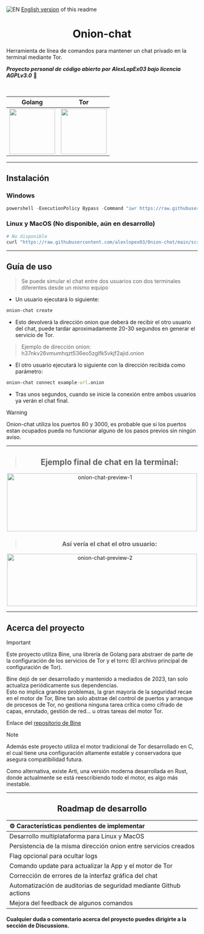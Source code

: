 ![EN](https://flagcdn.com/w20/gb.png) [English version](https://github.com/AlexLopEx03/Onion-chat/blob/main/README.en.md) of this readme

<div align="center">
  <h1>Onion-chat</h1>
</div>

Herramienta de línea de comandos para mantener un chat privado en la terminal mediante Tor.

***Proyecto personal de código abierto por AlexLopEx03 bajo licencia AGPLv3.0*** 📜

<br>

<div align="center">
  
| Golang | Tor |
|:-----:|:----:|
| <img src="https://upload.wikimedia.org/wikipedia/commons/0/05/Go_Logo_Blue.svg" width="120"/> | <img src="https://logo.svgcdn.com/l/tor.png" width="120"/> |
</div>

---

## Instalación

### Windows

```powershell
powershell -ExecutionPolicy Bypass -Command "iwr https://raw.githubusercontent.com/alexlopex03/Onion-chat/main/scripts/installer.ps1 | iex"
```

### Linux y MacOS (No disponible, aún en desarrollo)

```bash
# No disponible
curl "https://raw.githubusercontent.com/alexlopex03/Onion-chat/main/scripts/installer.sh"
```

---

## Guía de uso

> Se puede simular el chat entre dos usuarios con dos terminales diferentes desde un mismo equipo

- Un usuario ejecutará lo siguiente:

```cmd
onion-chat create
```

- Esto devolverá la dirección onion que deberá de recibir el otro usuario del chat, puede tardar aproximadamente 20-30 segundos en generar el servicio de Tor.

> Ejemplo de dirección onion: h37nkv26vmumhqzt536eo5zglfk5vkjf2ajid.onion

- El otro usuario ejecutará lo siguiente con la dirección recibida como parámetro:

```cmd
onion-chat connect example-url.onion
```

- Tras unos segundos, cuando se inicie la conexión entre ambos usuarios ya verán el chat final.

> [!WARNING]
> Onion-chat utiliza los puertos 80 y 3000, es probable que si los puertos estan ocupados pueda no funcionar alguno de los pasos previos sin ningún aviso.

---
<div align="center">
  
> ## Ejemplo final de chat en la terminal: 
  
  <img width="500" height="153" alt="onion-chat-preview-1" src="https://github.com/user-attachments/assets/e15ebda3-3c6b-47fc-8d82-dee813702212" />

<br>

> ### Así vería el chat el otro usuario:

  <img width="500" height="138" alt="onion-chat-preview-2" src="https://github.com/user-attachments/assets/28b04aba-5094-4293-9d47-72ca8e327ea1" />
  
</div>

---

## Acerca del proyecto

> [!IMPORTANT]
> Este proyecto utiliza Bine, una librería de Golang para abstraer de parte de la configuración de los servicios de Tor y el torrc (El archivo principal de configuración de Tor).
>
> Bine dejó de ser desarrollado y mantenido a mediados de 2023, tan solo actualiza periódicamente sus dependencias.
> <br>Esto no implica grandes problemas, la gran mayoría de la seguridad recae en el motor de Tor, Bine tan solo abstrae del control de puertos y arranque de procesos de Tor, no gestiona ninguna tarea crítica como cifrado de capas, enrutado, gestión de red... u otras tareas del motor Tor.
> 
> Enlace del [repositorio de Bine](https://github.com/cretz/bine)

> [!NOTE]
> Además este proyecto utiliza el motor tradicional de Tor desarrollado en C, el cual tiene una configuración altamente estable y conservadora que asegura compatibilidad futura.
>
> Como alternativa, existe Arti, una versión moderna desarrollada en Rust, donde actualmente se está reescribiendo todo el motor, es algo más inestable.

---

<div align="center">
    
## Roadmap de desarrollo

| ⚙️ Características pendientes de implementar |
| :-----------------------------------------------------------------|
| Desarrollo multiplataforma para Linux y MacOS                     |
| Persistencia de la misma dirección onion entre servicios creados  |
| Flag opcional para ocultar logs                                   |
| Comando update para actualizar la App y el motor de Tor           |
| Corrección de errores de la interfaz gráfica del chat             |
| Automatización de auditorias de seguridad mediante Github actions |
| Mejora del feedback de algunos comandos                           |

</div>

#### Cualquier duda o comentario acerca del proyecto puedes dirigirte a la sección de Discussions.
